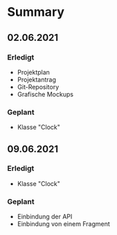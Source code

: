 # Summary

## 02.06.2021

### Erledigt
* Projektplan
* Projektantrag
* Git-Repository
* Grafische Mockups

### Geplant
* Klasse "Clock"


## 09.06.2021

### Erledigt
* Klasse "Clock"

### Geplant
* Einbindung der API
* Einbindung von einem Fragment
